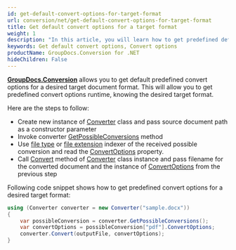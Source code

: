 ```yaml
---
id: get-default-convert-options-for-target-format
url: conversion/net/get-default-convert-options-for-target-format
title: Get default convert options for a target format
weight: 1
description: "In this article, you will learn how to get predefined default convert options for desired target format with GroupDocs.Conversion for .NET API."
keywords: Get default convert options, Convert options
productName: GroupDocs.Conversion for .NET
hideChildren: False
---
```

**[GroupDocs.Conversion](https://products.groupdocs.com/conversion/net)** allows you to get default predefined convert options for a desired target document format. This will allow you to get predefined convert options runtime, knowing the desired target format.

Here are the steps to follow:

*   Create new instance of [Converter](https://reference.groupdocs.com/conversion/net/groupdocs.conversion/converter) class and pass source document path as a constructor parameter
*   Invoke converter [GetPossibleConversions](https://reference.groupdocs.com/conversion/net/groupdocs.conversion/converter/getpossibleconversions) method
*   Use [file type](https://reference.groupdocs.com/conversion/net/groupdocs.conversion.contracts/possibleconversions/item) or [file extension](https://reference.groupdocs.com/conversion/net/groupdocs.conversion.contracts/possibleconversions/item/#possibleconversions-indexer-2-of-2) indexer of the received possible conversion and read the [ConvertOptions](https://reference.groupdocs.com/conversion/net/groupdocs.conversion.contracts/targetconversion/convertoptions) property.
*   Call [Convert](https://reference.groupdocs.com/conversion/net/groupdocs.conversion/converter/convert/#convert_3) method of [Converter](https://reference.groupdocs.com/conversion/net/groupdocs.conversion/converter) class instance and pass filename for the converted document and the instance of [ConvertOptions](https://reference.groupdocs.com/conversion/net/groupdocs.conversion.options.convert/convertoptions) from the previous step

Following code snippet shows how to get predefined convert options for a desired target format:

```csharp
using (Converter converter = new Converter("sample.docx"))
{
    var possibleConversion = converter.GetPossibleConversions();
    var convertOptions = possibleConversion["pdf"].ConvertOptions;
    converter.Convert(outputFile, convertOptions);
}
```

